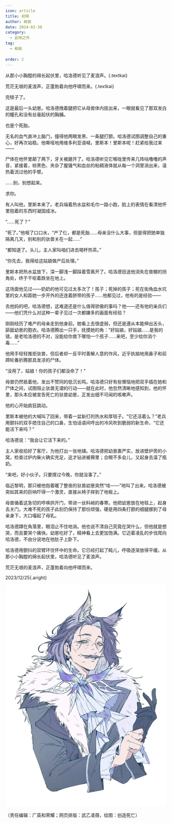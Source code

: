 ```yaml
---
icon: article
title: 初啼
author: 柳辰
date: 2024-03-30
category:
  - 此地之外
tag:
  - 柳辰

order: 2
---
```


从那小小胸膛的绵长起伏里，哈洛德听见了麦浪声。{.textkai}

荒茫无垠的麦浪声，正蓬勃着向他呼啸而来。{.textkai}

<!-- more -->

完犊子了。

这是最后一头幼崽。哈洛德拽着腿把它从母兽体内拔出来，一眼就看见了那双发白的瞳孔和没有丝毫起伏的胸脯。

也是个死胎。

无名的血气直冲上脑门，撞得他两眼发黑、一条腿打颤。哈洛德试图调整自己的重心，好再次站稳。他嘶哑地用维多利亚语喊，里斯本！里斯本呢！赶紧给我过来——

尸体在他怀里颠了两下，牙关被磨开了。哈洛德听见它喉咙里传来几阵咕噜噜的声音，紧接着，棕黑色、夹杂了腥骚气和血丝的粘稠液体就从每一个洞里淌出来，温热着流过他的手臂。

……别，别想起来。

求你。

有人叫他，里斯本来了。老兵端着热水盆和毛巾一路小跑，脸上的表情在看清他怀里抱着的东西时凝固成冰。

“……死了？”

“死了。”他咽了口口水，“产了仨，都是死胎……母亲没什么大事，但是得把她单独隔离几天，别和别的驮兽关在一起……”

“都知道了。头儿，主人家叫咱们进去喝杯热茶。”

“你先去，我得给这姑娘做产后处理。”

里斯本把热水盆放下，深一脚浅一脚踩着雪离开了。哈洛德目送他消失在兽棚的拐角处，终于干呕着跌坐在地上。

这场面他见过——奶奶的他可见过太多次了！孩子；死掉的孩子；死在街角血水坑里的女人和距她一步开外的还连着脐带的孩子……他都见过，他有的是经验——

去他妈的吧，哈洛德想，这难道还是什么值得骄傲的事吗？他——还有他的亲兵们——他们凭什么对这种一辈子见过一次都嫌多的画面有经验？

刚刚经历了难产的母亲走到他身前。她看上去很虚弱，但还是遵从本能伸出舌头，舔舐幼崽的胞衣。哈洛德腾出一只手，抚摸她的角：“好姑娘，好姑娘……是我的错，是老哈洛德的不对，没能给你救下哪怕一个孩子……来吧，至少给你消个毒……”

他用手轻轻推拒驮兽，但后者却一反平时善解人意的作风，近乎执拗地用鼻子和前蹄轮番折腾那具发凉的尸体。

“没用了，姑娘！你的孩子们都没命了！”

母兽仍然抵着他，发出不赞同的低沉长鸣。哈洛德只好有些懊恼地把双手插在她和尸体之间，试图阻止驮兽无谓的行动——就在此时，他忽然清晰地感知到，他的怀里，那头本应被宣告死亡的驮兽幼崽，正发出细不可闻的咳嗽声。

他的心开始疯狂跳动。

里斯本被他的大喊叫了回来，带着一盆新打的热水和厚毯子。“它还活着么？”老兵用颤抖的双手捂住自己的口鼻，生怕话语间呼出的冷风吹到脆弱的新生命，“它还能活下来吗？”

哈洛德说：“我会让它活下来的。”

主人家收拾好了客厅，为他打出一张地铺。哈洛德把幼崽裹严实，放进壁炉旁的小窝，检查过炉内柴火确实充足，这才钻进被褥里；合眼不多会儿，又起身去温了瓶奶。

“来吧，好小伙子。只要撑过今晚，你就没事了。”

临近黎明，那只被他抱着暖了整夜的驮兽幼崽突然“哇——”地叫了出来。哈洛德被突如其来的巨响吓得一个激灵，直接从椅子摔到了地板上。

母兽循着这急切的呼唤拱开门，带进一丝料峭的春寒。他把幼崽放在地毯上，起身去关门。大难不死的孩子此刻仍保持了那份顽强，硬是用四条打颤的细腿挪到了母亲身下，大口嘬起了母乳。

哈洛德蹲在角落里，眼泪止不住地淌。他也说不清自己究竟在哭什么，但他就是想哭，而且要哭个痛快。幼崽吃好了，精神看上去更加饱满。它迈着凌乱的步伐爬向哈洛德，不由分说地在他肚子上卧下。

哈洛德用颤抖的双臂环住怀中的生命。它已经打起了盹儿，呼吸逐渐放得平缓。从那小小胸膛的绵长起伏里，哈洛德听见了麦浪声。

荒茫无垠的麦浪声，正蓬勃着向他呼啸而来。<eod />

2023/12/25{.aright}

![](./res/illustration/文章配图（创造死亡）.webp)

（责任编辑：广英和荣耀；网页排版：武乙凌薇，绘图：创造死亡）

<FakeAds />